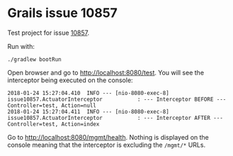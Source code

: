 # Grails issue 10857 #

Test project for issue [10857](https://github.com/grails/grails-core/issues/10857).

Run with:

```
./gradlew bootRun
```

Open browser and go to [http://localhost:8080/test](http://localhost:8080/test). You will see the interceptor being
executed on the console:

```
2018-01-24 15:27:04.410  INFO --- [nio-8080-exec-8] issue10857.ActuatorInterceptor           : --- Interceptor BEFORE --- Controller=test, Action=null
2018-01-24 15:27:04.411  INFO --- [nio-8080-exec-8] issue10857.ActuatorInterceptor           : --- Interceptor AFTER --- Controller=test, Action=index
```

Go to [http://localhost:8080/mgmt/health](http://localhost:8080/mgmt/health). Nothing is displayed on the console meaning
that the interceptor is excluding the `/mgmt/*` URLs.
